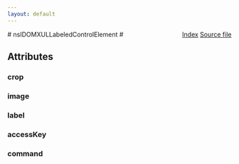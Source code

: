 ```yaml
---
layout: default
---
```

<div class='links' style='float:right'><a href="../index.html">Index</a>
<a href="http://dxr.mozilla.org/mozilla-central/source/dom/interfaces/xul/nsIDOMXULLabeledControlEl.idl">Source file</a>
</div>
# nsIDOMXULLabeledControlElement #

## Attributes ##

### crop ###

### image ###

### label ###

### accessKey ###

### command ###
